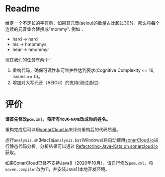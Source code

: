# Readme

给定一个不定长的字符串，如果其元音(aeiou)的数量占比超过30%，那么将每个连续的元音集合替换成"mommy". 例如：
* hard → hard
* his → hmommys
* hear → hmommyr

现在我们的任务有两个：

1. 重构代码，确保可读性和可维护性达到要求(Cognitive Complexity <= 16, issues == 0)。
2. 增加对大写元音（AEIOU）的支持(测试通过).

# 评价

**请首先修改`pom.xml`，将所有`YOUR-NAME`改成你的姓名。**

重构完成后可以用[sonarCloud.io](https://sonarcloud.io)来评价重构后的代码质量。

运行`analysis.sh`(Mac)或`analysis.bat`(Windows)将自动使用[sonarCloud.io](https://sonarcloud.io)进行静态代码分析。分析结果可以通过 [Refactoring-Java-Kata on sonarcloud.io](https://sonarcloud.io/dashboard?id=linianhui_I-love-mommy)  获取。

如果SonarCloud已经不支持Java8（2020年10月），请自行修改`pom.xml`，将`maven.compiler`改为11，并安装Java11本地开发环境。

